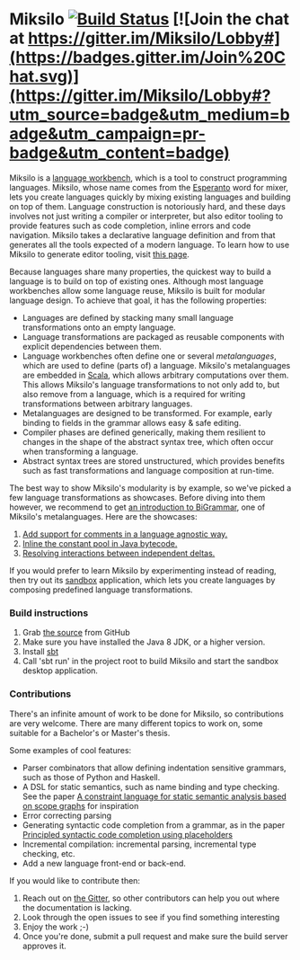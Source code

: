 Miksilo [![Build Status](https://travis-ci.org/keyboardDrummer/Miksilo.svg?branch=master)](https://travis-ci.org/keyboardDrummer/Miksilo) [![Join the chat at https://gitter.im/Miksilo/Lobby#](https://badges.gitter.im/Join%20Chat.svg)](https://gitter.im/Miksilo/Lobby#?utm_source=badge&utm_medium=badge&utm_campaign=pr-badge&utm_content=badge)
===============

Miksilo is a [language workbench](https://en.wikipedia.org/wiki/Language_workbench), which is a tool to construct programming languages. Miksilo, whose name comes from the [Esperanto](https://en.wikipedia.org/wiki/Esperanto) word for mixer, lets you create languages quickly by mixing existing languages and building on top of them. Language construction is notoriously hard, and these days involves not just writing a compiler or interpreter, but also editor tooling to provide features such as code completion, inline errors and code navigation. Miksilo takes a declarative language definition and from that generates all the tools expected of a modern language. To learn how to use Miksilo to generate editor tooling, visit [this page](http://keyboarddrummer.github.io/Miksilo/practical/buildLanguageTooling/).

Because languages share many properties, the quickest way to build a language is to build on top of existing ones. Although most language workbenches allow some language reuse, Miksilo is built for modular language design. To achieve that goal, it has the following properties:

- Languages are defined by stacking many small language transformations onto an empty language.
- Language transformations are packaged as reusable components with explicit dependencies between them.
- Language workbenches often define one or several _metalanguages_, which are used to define (parts of) a language. Miksilo's metalanguages are embedded in [Scala](http://www.scala-lang.org), which allows arbitrary computations over them. This allows Miksilo's language transformations to not only add to, but also remove from a language, which is a required for writing transformations between arbitrary languages.
- Metalanguages are designed to be transformed. For example, early binding to fields in the grammar allows easy & safe editing.
- Compiler phases are defined generically, making them resilient to changes in the shape of the abstract syntax tree, which often occur when transforming a language.
- Abstract syntax trees are stored unstructured, which provides benefits such as fast transformations and language composition at run-time.

The best way to show Miksilo's modularity is by example, so we've picked a few language transformations as showcases. Before diving into them however, we recommend to get [an introduction to BiGrammar](http://keyboarddrummer.github.io/Miksilo/grammar/introduction/), one of Miksilo's metalanguages. Here are the showcases:

1. [Add support for comments in a language agnostic way.](http://keyboarddrummer.github.io/Miksilo/grammar/trivia/)
1. [Inline the constant pool in Java bytecode.](http://keyboarddrummer.github.io/Miksilo/deltas/inline-constant-pool/)
1. [Resolving interactions between independent deltas.](http://keyboarddrummer.github.io/Miksilo/deltas/delta-interactions/)

If you would prefer to learn Miksilo by experimenting instead of reading, then try out its [sandbox](http://keyboarddrummer.github.io/Miksilo/core/sandbox/) application, which lets you create languages by composing predefined language transformations.

### Build instructions

1. Grab [the source](https://github.com/keyboardDrummer/Miksilo) from GitHub
1. Make sure you have installed the Java 8 JDK, or a higher version.
1. Install <a href="http://www.scala-sbt.org/">sbt</a>
1. Call 'sbt run' in the project root to build Miksilo and start the sandbox desktop application.

### Contributions
There's an infinite amount of work to be done for Miksilo, so contributions are very welcome. There are many different topics to work on, some suitable for a Bachelor's or Master's thesis.

Some examples of cool features:
- Parser combinators that allow defining indentation sensitive grammars, such as those of Python and Haskell.
- A DSL for static semantics, such as name binding and type checking. See the paper [A constraint language for static semantic analysis based on scope graphs](http://delivery.acm.org/10.1145/2850000/2847543/p49-antwerpen.pdf?ip=145.129.111.38&id=2847543&acc=OA&key=4D4702B0C3E38B35%2E4D4702B0C3E38B35%2E4D4702B0C3E38B35%2E77FCF3B2F09622E1&CFID=992904318&CFTOKEN=51306518&__acm__=1507451717_5c1e5970ab3ac31fbd9849edb486a802) for inspiration
- Error correcting parsing
- Generating syntactic code completion from a grammar, as in the paper [Principled syntactic code completion using placeholders](http://delivery.acm.org/10.1145/3000000/2997374/p163-amorim.pdf?ip=145.129.111.38&id=2997374&acc=OA&key=4D4702B0C3E38B35%2E4D4702B0C3E38B35%2E4D4702B0C3E38B35%2E77FCF3B2F09622E1&CFID=992904318&CFTOKEN=51306518&__acm__=1507451951_eb454d2173854f174d05e3c1e1526bbd)
- Incremental compilation: incremental parsing, incremental type checking, etc.
- Add a new language front-end or back-end.

If you would like to contribute then:
1. Reach out on [the Gitter](https://gitter.im/Miksilo/Lobby), so other contributors can help you out where the documentation is lacking.
1. Look through the open issues to see if you find something interesting
1. Enjoy the work ;-)
1. Once you're done, submit a pull request and make sure the build server approves it.
